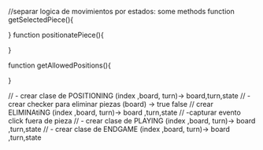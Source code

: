 //separar  logica  de movimientos por  estados:
 some methods
  function getSelectedPiece(){

  }
  function positionatePiece(){

  }

  function getAllowedPositions(){

  }

// - crear clase de  POSITIONING  (index ,board, turn)-> board,turn,state 
// - crear  checker  para eliminar  piezas  (board) -> true false 
// crear  ELIMINAtiNG (index ,board, turn)-> board ,turn,state 
// -capturar  evento  click  fuera de pieza
// - crear clase de  PLAYING (index ,board, turn)->  board ,turn,state 
// - crear clase de ENDGAME (index ,board, turn)->  board ,turn,state 
